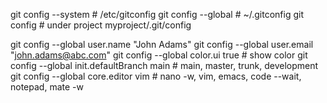 
git config --system  # /etc/gitconfig
git config --global  # ~/.gitconfig
git config           # under project  myproject/.git/config

git config --global user.name "John Adams"
git config --global user.email "john.adams@abc.com"
git config --global color.ui true   # show color 
git config --global init.defaultBranch main    # main, master, trunk, development
git config --global core.editor vim   # nano -w, vim, emacs, code --wait, notepad, mate -w
